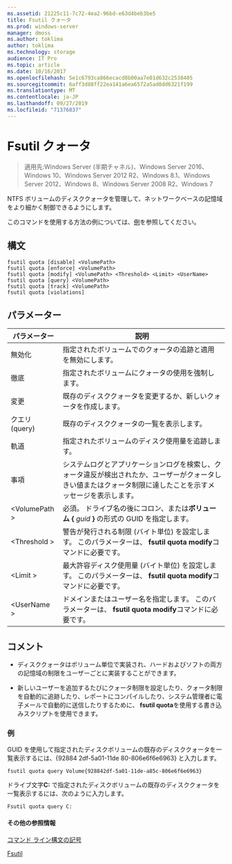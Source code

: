 ```yaml
---
ms.assetid: 21225c11-7c72-4ea2-96bd-e63d4beb3be5
title: Fsutil クォータ
ms.prod: windows-server
manager: dmoss
ms.author: toklima
author: toklima
ms.technology: storage
audience: IT Pro
ms.topic: article
ms.date: 10/16/2017
ms.openlocfilehash: 5e1c6793ca866ecacd8b00aa7e01d632c2538405
ms.sourcegitcommit: 6aff3d88ff22ea141a6ea6572a5ad8dd6321f199
ms.translationtype: MT
ms.contentlocale: ja-JP
ms.lasthandoff: 09/27/2019
ms.locfileid: "71376837"
---
```

# <a name="fsutil-quota"></a>Fsutil クォータ
>適用先:Windows Server (半期チャネル)、Windows Server 2016、Windows 10、Windows Server 2012 R2、Windows 8.1、Windows Server 2012、Windows 8、Windows Server 2008 R2、Windows 7

NTFS ボリュームのディスククォータを管理して、ネットワークベースの記憶域をより細かく制御できるようにします。

このコマンドを使用する方法の例については、[例](#BKMK_examples)を参照してください。

## <a name="syntax"></a>構文

```
fsutil quota [disable] <VolumePath>
fsutil quota [enforce] <VolumePath>
fsutil quota [modify] <VolumePath> <Threshold> <Limit> <UserName>
fsutil quota [query] <VolumePath>
fsutil quota [track] <VolumePath>
fsutil quota [violations]
```

## <a name="parameters"></a>パラメーター

|   パラメーター   |                                                                                    説明                                                                                    |
|---------------|-----------------------------------------------------------------------------------------------------------------------------------------------------------------------------------|
|    無効化    |                                                         指定されたボリュームでのクォータの追跡と適用を無効にします。                                                          |
|    徹底    |                                                                   指定されたボリュームにクォータの使用を強制します。                                                                   |
|    変更     |                                                              既存のディスククォータを変更するか、新しいクォータを作成します。                                                              |
|     クエリ (query)     |                                                                            既存のディスククォータの一覧を表示します。                                                                            |
|     軌道     |                                                                    指定されたボリュームのディスク使用量を追跡します。                                                                     |
|  事項   | システムログとアプリケーションログを検索し、クォータ違反が検出されたか、ユーザーがクォータしきい値またはクォータ制限に達したことを示すメッセージを表示します。 |
| \<VolumePath > |                                  必須。 ドライブ名の後にコロン、または**ボリューム {** <em>guid</em> **}** の形式の GUID を指定します。                                  |
| \<Threshold >  |                            警告が発行される制限 (バイト単位) を設定します。 このパラメーターは、 **fsutil quota modify**コマンドに必要です。                            |
|   \<Limit >    |                                最大許容ディスク使用量 (バイト単位) を設定します。 このパラメーターは、 **fsutil quota modify**コマンドに必要です。                                |
|  \<UserName >  |                                      ドメインまたはユーザー名を指定します。 このパラメーターは、 **fsutil quota modify**コマンドに必要です。                                       |

## <a name="remarks"></a>コメント

-   ディスククォータはボリューム単位で実装され、ハードおよびソフトの両方の記憶域の制限をユーザーごとに実装することができます。

-   新しいユーザーを追加するたびにクォータ制限を設定したり、クォータ制限を自動的に追跡したり、レポートにコンパイルしたり、システム管理者に電子メールで自動的に送信したりするために、 **fsutil quota**を使用する書き込みスクリプトを使用できます。

### <a name="BKMK_examples"></a>例
GUID を使用して指定されたディスクボリュームの既存のディスククォータを一覧表示するには、{92884 2df-5a01-11de 80-806e6f6e6963} と入力します。

```
fsutil quota query Volume{928842df-5a01-11de-a85c-806e6f6e6963}
```

ドライブ文字**C:** で指定されたディスクボリュームの既存のディスククォータを一覧表示するには、次のように入力します。

```
Fsutil quota query C:
```

#### <a name="additional-references"></a>その他の参照情報
[コマンド ライン構文の記号](Command-Line-Syntax-Key.md)

[Fsutil](Fsutil.md)


